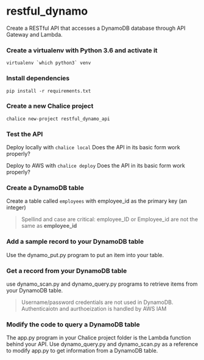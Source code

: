 # restful_dynamo
Create a RESTful API that accesses a DynamoDB database through API Gateway and
Lambda.

### Create a virtualenv with Python 3.6 and activate it
```virtualenv `which python3` venv```

### Install dependencies
```pip install -r requirements.txt```

### Create a new Chalice project
```chalice new-project restful_dynamo_api```

### Test the API
Deploy locally with ```chalice local```
Does the API in its basic form work properly?

Deploy to AWS with ```chalice deploy```
Does the API in its basic form work properly?

### Create a DynamoDB table
Create a table called ```employees``` with employee_id as the primary key (an integer)

> Spellind and case are critical: employee_ID or Employee_id are not the same as <b>employee_id</b>

### Add a sample record to your DynamoDB table
Use the dynamo_put.py program to put an item into your table.

### Get a record from your DynamoDB table
use dynamo_scan.py and dynamo_query.py programs to retrieve items from your DynamoDB table.
 
> Username/password credentials are not used in DynamoDB. Authenticaiotn and aurthoeization is 
> handled by AWS IAM 

### Modify the code to query a DynamoDB table
The app.py program in your Chalice project folder is the Lambda function behind your API. Use 
dynamo_query.py and dynamo_scan.py as a reference to modify app.py to get 
information from a DynamoDB table.


